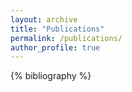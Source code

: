 ```yaml
---
layout: archive
title: "Publications"
permalink: /publications/
author_profile: true
---
```

{% bibliography %}
